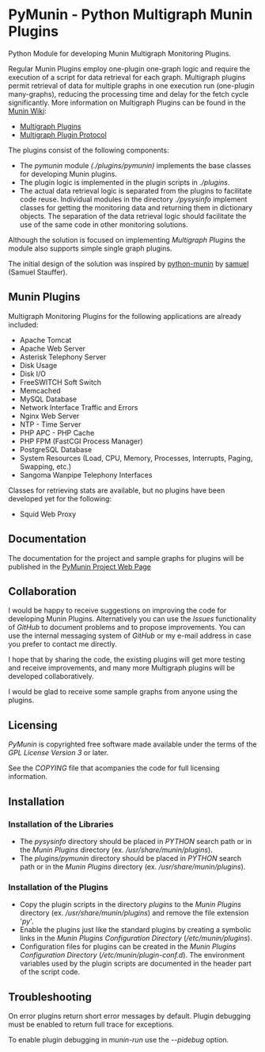 PyMunin - Python Multigraph Munin Plugins
=========================================

Python Module for developing Munin Multigraph Monitoring Plugins.

Regular Munin Plugins employ one-plugin one-graph logic and require the 
execution of a script for data retrieval for each graph.
Multigraph plugins permit retrieval of data for multiple graphs in one execution 
run (one-plugin many-graphs), reducing the processing time and delay for the 
fetch cycle significantly.
More information on Multigraph Plugins can be found in the 
[Munin Wiki](http://munin-monitoring.org/wiki/):

* [Multigraph Plugins](http://munin-monitoring.org/wiki/MultigraphSampleOutput)
* [Multigraph Plugin Protocol](http://munin-monitoring.org/wiki/protocol-multigraph)

The plugins consist of the following components:

* The _pymunin_ module _(./plugins/pymunin)_ implements the base classes for
  developing Munin plugins.
* The plugin logic is implemented in the plugin scripts in _./plugins_.
* The actual data retrieval logic is separated from the plugins to facilitate
  code reuse. Individual modules in the directory _./pysysinfo_ implement classes 
  for getting the monitoring data and returning them in dictionary objects. 
  The separation of the data retrieval logic should facilitate the use of the 
  same code in other monitoring solutions.

Although the solution is focused on implementing _Multigraph Plugins_ the module
also supports simple single graph plugins.

The initial design of the solution was inspired by 
[python-munin](https://github.com/samuel/python-munin) 
by [samuel](https://github.com/samuel) (Samuel Stauffer).


Munin Plugins
-------------

Multigraph Monitoring Plugins for the following applications are already
included:

* Apache Tomcat
* Apache Web Server
* Asterisk Telephony Server
* Disk Usage
* Disk I/O
* FreeSWITCH Soft Switch
* Memcached
* MySQL Database
* Network Interface Traffic and Errors
* Nginx Web Server
* NTP - Time Server
* PHP APC - PHP Cache
* PHP FPM (FastCGI Process Manager)
* PostgreSQL Database
* System Resources 
  (Load, CPU, Memory, Processes, Interrupts, Paging, Swapping, etc.)
* Sangoma Wanpipe Telephony Interfaces

Classes for retrieving stats are available, but no plugins have been developed
yet for the following:

* Squid Web Proxy


Documentation
-------------

The documentation for the project and sample graphs for plugins will be 
published in the [PyMunin Project Web Page](http://aouyar.github.com/PyMunin/)


Collaboration
-------------

I would be happy to receive suggestions on improving the code for developing 
Munin Plugins. Alternatively you can use the _Issues_ functionality of _GitHub_ 
to document problems and to propose improvements. You can use the internal 
messaging system of _GitHub_ or my e-mail address in case you prefer to 
contact me directly.

I hope that by sharing the code, the existing plugins will get more testing and 
receive improvements, and many more Multigraph plugins will be developed 
collaboratively.

I would be glad to receive some sample graphs from anyone using the plugins.


Licensing
---------

_PyMunin_ is copyrighted free software made available under the terms of the 
_GPL License Version 3_ or later.

See the _COPYING_ file that acompanies the code for full licensing information.

Installation
------------

### Installation of the Libraries ###

* The _pysysinfo_ directory should be placed in _PYTHON_ search path or in the 
  _Munin Plugins_ directory (ex. _/usr/share/munin/plugins_).
* The _plugins/pymunin_ directory should be placed in _PYTHON_ search path or in 
  the _Munin Plugins_ directory (ex. _/usr/share/munin/plugins_).
  
### Installation of the Plugins ###

* Copy the plugin scripts in the directory _plugins_ to the _Munin Plugins_ 
  directory (ex. _/usr/share/munin/plugins_) and remove the file extension
  '_py_'.
* Enable the plugins just like the standard plugins by creating a symbolic links 
  in the _Munin Plugins Configuration Directory_ (_/etc/munin/plugins_).
* Configuration files for plugins can be created in the _Munin Plugins
  Configuration Directory_ (_/etc/munin/plugin-conf.d_). The environment 
  variables used by the plugin scripts are documented in the header part of the
  script code.


Troubleshooting
---------------

On error plugins return short error messages by default. Plugin debugging must
be enabled to return full trace for exceptions.

To enable plugin debugging in _munin-run_ use the _--pidebug_ option. 
